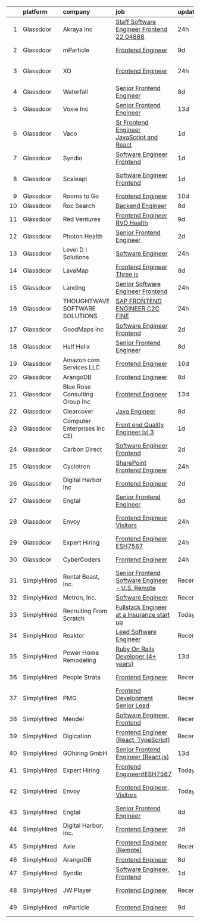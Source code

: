 

|    | platform    | company                         | job                                                                                                                                                                                                                                                                                                                                                                                                                                                                                                                                                                                                                                                                                                                                                                                                                                                                                                                                                                                                                                                                                                                                                                                                                                                                                                                                                                            | update_time   | location                    |
|---:|:------------|:--------------------------------|:-------------------------------------------------------------------------------------------------------------------------------------------------------------------------------------------------------------------------------------------------------------------------------------------------------------------------------------------------------------------------------------------------------------------------------------------------------------------------------------------------------------------------------------------------------------------------------------------------------------------------------------------------------------------------------------------------------------------------------------------------------------------------------------------------------------------------------------------------------------------------------------------------------------------------------------------------------------------------------------------------------------------------------------------------------------------------------------------------------------------------------------------------------------------------------------------------------------------------------------------------------------------------------------------------------------------------------------------------------------------------------|:--------------|:----------------------------|
|  1 | Glassdoor   | Akraya Inc                      | [Staff Software Engineer  Frontend   22 04868](https://www.glassdoor.com/partner/jobListing.htm?pos=121&ao=1136043&s=58&guid=00000183211acf8185dd6cbcf6b7a94e&src=GD_JOB_AD&t=SR&vt=w&cs=1_c1cb8b6e&cb=1662707749069&jobListingId=1008126818612&jrtk=3-0-1gcghljtgjflr801-1gcghlju2grhv800-0a39ea7b385041d1-)                                                                                                                                                                                                                                                                                                                                                                                                                                                                                                                                                                                                                                                                                                                                                                                                                                                                                                                                                                                                                                                                  | 24h           | San Francisco, CA           |
|  2 | Glassdoor   | mParticle                       | [Frontend Engineer](https://www.glassdoor.com/partner/jobListing.htm?pos=115&ao=1136043&s=58&guid=00000183211acf8185dd6cbcf6b7a94e&src=GD_JOB_AD&t=SR&vt=w&ea=1&cs=1_f11371b3&cb=1662707749068&jobListingId=1008104464183&jrtk=3-0-1gcghljtgjflr801-1gcghlju2grhv800-6c3d54ba06830822-)                                                                                                                                                                                                                                                                                                                                                                                                                                                                                                                                                                                                                                                                                                                                                                                                                                                                                                                                                                                                                                                                                        | 9d            | New York, NY                |
|  3 | Glassdoor   | XO                              | [Frontend Engineer](https://www.glassdoor.com/partner/jobListing.htm?pos=113&ao=1136043&s=58&guid=00000183211acf8185dd6cbcf6b7a94e&src=GD_JOB_AD&t=SR&vt=w&cs=1_26294b67&cb=1662707749068&jobListingId=1008126584796&jrtk=3-0-1gcghljtgjflr801-1gcghlju2grhv800-df606512824a5a89-)                                                                                                                                                                                                                                                                                                                                                                                                                                                                                                                                                                                                                                                                                                                                                                                                                                                                                                                                                                                                                                                                                             | 24h           | Fort Lauderdale, FL         |
|  4 | Glassdoor   | Waterfall                       | [Senior Frontend Engineer](https://www.glassdoor.com/partner/jobListing.htm?pos=120&ao=1136043&s=58&guid=00000183211acf8185dd6cbcf6b7a94e&src=GD_JOB_AD&t=SR&vt=w&ea=1&cs=1_7f7bf1e6&cb=1662707749069&jobListingId=1008106489768&jrtk=3-0-1gcghljtgjflr801-1gcghlju2grhv800-3e68f21d1f5ed535-)                                                                                                                                                                                                                                                                                                                                                                                                                                                                                                                                                                                                                                                                                                                                                                                                                                                                                                                                                                                                                                                                                 | 8d            | New York, NY                |
|  5 | Glassdoor   | Voxie Inc                       | [Senior Frontend Engineer](https://www.glassdoor.com/partner/jobListing.htm?pos=122&ao=1136043&s=58&guid=00000183211acf8185dd6cbcf6b7a94e&src=GD_JOB_AD&t=SR&vt=w&ea=1&cs=1_1f2f673e&cb=1662707749069&jobListingId=1008097596801&jrtk=3-0-1gcghljtgjflr801-1gcghlju2grhv800-bbb159de9d4dbf45-)                                                                                                                                                                                                                                                                                                                                                                                                                                                                                                                                                                                                                                                                                                                                                                                                                                                                                                                                                                                                                                                                                 | 13d           | Atlanta, GA                 |
|  6 | Glassdoor   | Vaco                            | [Sr  Frontend Engineer   JavaScript and React](https://www.glassdoor.com/partner/jobListing.htm?pos=104&ao=1110586&s=58&guid=00000183211acf8185dd6cbcf6b7a94e&src=GD_JOB_AD&t=SR&vt=w&ea=1&cs=1_5984c46e&cb=1662707749067&jobListingId=1008124300502&cpc=AC285F3A3ECA6BB0&jrtk=3-0-1gcghljtgjflr801-1gcghlju2grhv800-4e950bf9f6acfd0d--6NYlbfkN0D_sybMACCpf9B-677oK5j6rPldVB6BlrVvFjO_o-GJZbzuF-qh4PxErFUqfUsv_6skaUflXih2BqdXhQlvP0FZVRezZT1P0kLKNuI5B0daSfHRSjiwz0W6ARHyE9ciVYL2wPpF1d45DLyArxkQJT5HCNF116AheAbVrY-Jp1erOzULN6xmpSGnfnmfQ0EMtjXnvgonuZ2R0lPsh53yXJg2mfTIoFkYR6MLh2TQcc4TnIjqhLQCv9afhPvMniZj0IGe6W2xvOOHd2Q2kACUMp4YPkJGfHe-zuSQTHiodPXPORQi67UsVqEpa8_DZeiythLMtTJCgtLoNTbGaQ_dLF7NpUq2ogc97eTXXBvQcns7msQ9h0Ph4806NKRB0tivHO43i5XXPKvuAzDiHn4922gBzBex5j4GI3AkVEdYCiBzQylae6iv2yY7Hu92_zTlflPa5XZTd6S2otMgJimXgO3W9oQ7eOeFK8abHlnGej0qoM3s_R13xYnLxOT-Vt2UYw8VzA3Mt0eDutZUxJN4OLaKxcUak51Bsx7kkrOUFnZ1KA%3D%3D)                                                                                                                                                                                                                                                                                                                                                                                                                                            | 1d            | Remote                      |
|  7 | Glassdoor   | Syndio                          | [Software Engineer  Frontend](https://www.glassdoor.com/partner/jobListing.htm?pos=129&ao=1136043&s=58&guid=00000183211acf8185dd6cbcf6b7a94e&src=GD_JOB_AD&t=SR&vt=w&ea=1&cs=1_a267c667&cb=1662707749072&jobListingId=1008124214834&jrtk=3-0-1gcghljtgjflr801-1gcghlju2grhv800-66801ac3c3d39448-)                                                                                                                                                                                                                                                                                                                                                                                                                                                                                                                                                                                                                                                                                                                                                                                                                                                                                                                                                                                                                                                                              | 1d            | Atlanta, GA                 |
|  8 | Glassdoor   | Scaleapi                        | [Software Engineer  Frontend](https://www.glassdoor.com/partner/jobListing.htm?pos=127&ao=1136043&s=58&guid=00000183211acf8185dd6cbcf6b7a94e&src=GD_JOB_AD&t=SR&vt=w&cs=1_e41bf3c7&cb=1662707749069&jobListingId=1008124377438&jrtk=3-0-1gcghljtgjflr801-1gcghlju2grhv800-184f43e98565a243-)                                                                                                                                                                                                                                                                                                                                                                                                                                                                                                                                                                                                                                                                                                                                                                                                                                                                                                                                                                                                                                                                                   | 1d            | San Francisco, CA           |
|  9 | Glassdoor   | Rooms to Go                     | [Frontend Engineer](https://www.glassdoor.com/partner/jobListing.htm?pos=101&ao=1110586&s=58&guid=00000183211acf8185dd6cbcf6b7a94e&src=GD_JOB_AD&t=SR&vt=w&ea=1&cs=1_2146a8ee&cb=1662707749067&jobListingId=1008101023855&cpc=334ABAF5D42DC775&jrtk=3-0-1gcghljtgjflr801-1gcghlju2grhv800-d7501799ad4c8982--6NYlbfkN0DQkrWslipYdAKKBYyyAy12PZe5Qif844XZvzAwxKbcyIRxhdHaqMzJraSVoY3LdvZqdbhDVRcqMbQg9zBKlovBqZFMKKGvJWxnb3S45f-62NWUmbAKl-INeB2t6QZiWm3M1XCYbFffNuOKgWmrB1Y-k2AUD71nAFg2pFsx9_ZakQLz6Mwdh-3VWtaNPTu5NGhg6Nin9rRF79-IKdfSyfAwxy-wAuXTzv-o2Q1gQBxnLV-_kG8qyYQMiFxT7eLKoFlK1j2SsO3D2iVxa8PnkZSJ9IAcbvMr2LlFo8ZI7p_OZvX19i39fAMfrW-JsB1bdije4EphM2c5vtnuL_dEyzn9QsZw1nGsXifCceVShBqhP3B6Lh4c_5SdHMx_SXZJVaSKv4ZRrJp9QL0aaS5TWYcRF90kT01OJHpIJanLgxXeF1YO4W0ejuacNL7Ew6jNj6aShXgs3fLTWuCWBawpURWZ1hoLCIecTah079BUPigCF8XfXCcsk-pKXKcxLa4xqRS-C_q2mGLR39wvwWKaKsiiKFD8orEwf41Tw-CQo147BA%3D%3D)                                                                                                                                                                                                                                                                                                                                                                                                                                                                       | 10d           | Atlanta, GA                 |
| 10 | Glassdoor   | Roc Search                      | [Backend Engineer](https://www.glassdoor.com/partner/jobListing.htm?pos=107&ao=1110586&s=58&guid=00000183211acf8185dd6cbcf6b7a94e&src=GD_JOB_AD&t=SR&vt=w&ea=1&cs=1_76171141&cb=1662707749067&jobListingId=1008106179624&cpc=AC285F3A3ECA6BB0&jrtk=3-0-1gcghljtgjflr801-1gcghlju2grhv800-6c1ecb19c8033968--6NYlbfkN0CMHfdvImXyhvk82aHanYmk_omNMXOkHedsHncAw9pogZQ8McdVG3ZgtV6D129IFYheYl2AoTsvV61TgBRO_HWqyA5chf7YpcTjmY0CRU3HNnb-U__zFRYToevb-Kn6eYKSCvBY-VRcSHlbu9PRsmVnOe7JjoVOa6tNFUKG0bVBwDI2zVJTfqOVdT8PbtOoviJHMycu5IT_CRFTlPBc2pIir9GpqB0AslBg-6LGcjL6Y8UtQa2AWOFqv906gu-s43ddB9qTE8rwib6mjcAR7k7T6TWYHZmUAWe95XH8tdOuKOEJhQlrv43AfWaqK7dg09bj6O9x-qj6WtCjER5CAaRHSKHHx_gLJDPuJSpFTzv97qiwb3Zb60mHqqJ-3woKYsGVnzgdhqTF9XgDPTE5jHry0r452BdBTsLstqIw8hfnWmpB-j5jK2CuPMSy1yjOFD1JcdbEeP9QLmHR0OnHJ2Xk0frk2Q8d5vQeeBl-YPK_qNQqDy1T61DayS2BfThi6Gk%3D)                                                                                                                                                                                                                                                                                                                                                                                                                                                                                                                      | 8d            | Remote                      |
| 11 | Glassdoor   | Red Ventures                    | [Frontend Engineer   RVO Health](https://www.glassdoor.com/partner/jobListing.htm?pos=123&ao=1136043&s=58&guid=00000183211acf8185dd6cbcf6b7a94e&src=GD_JOB_AD&t=SR&vt=w&cs=1_5da092fe&cb=1662707749069&jobListingId=1008103966226&jrtk=3-0-1gcghljtgjflr801-1gcghlju2grhv800-6a2454ff19d4aa90-)                                                                                                                                                                                                                                                                                                                                                                                                                                                                                                                                                                                                                                                                                                                                                                                                                                                                                                                                                                                                                                                                                | 9d            | Charlotte, NC               |
| 12 | Glassdoor   | Photon Health                   | [Senior Frontend Engineer](https://www.glassdoor.com/partner/jobListing.htm?pos=108&ao=1110586&s=58&guid=00000183211acf8185dd6cbcf6b7a94e&src=GD_JOB_AD&t=SR&vt=w&cs=1_af1f60a3&cb=1662707749067&jobListingId=1008120705544&cpc=217C45A42544DB93&jrtk=3-0-1gcghljtgjflr801-1gcghlju2grhv800-f13415fc29669980--6NYlbfkN0DG4ntHtB_rMsnfhgmnSvK2brktLme1L4SiDeJjQ-izrVOLqRJ5-yjE7k3D6lhaa8_x71IPy_DbDEKB7_SxS7pcnC38qwdyaFgJ_1RyEOym9vAwPm8BZavHjgSdfb5SePEgCZ3TLpXH0JVQGx9ONWMcnLGZ_kcIo9FjTt5E2OwzmNVtT3TkI_b-87ZeO6xGAe_FN9aCuMXlXiTd5887GOcE_95LBacKJUuSlYOBwGobVL3U35Bf6u_Jvpkb-Nrx6pO72RriL4KTimP_4xrx10qRhIokACZ6Dat-sMaf1mlrsSHbL49aOh9d__ou0Fo_XveKKh_otF5DNXmMoT3MYzMsRlj-5RHHT7VmChcibW4dTTw3NZtvA4cnskiwyDCXb97oAZ4bcFeEjINGAFv0MM2deJS9zD7UtiHKzLUOVPjWK-UUZmWKkkR_USYeul657zRdGKez1Okr-S6vtQu-Ejzp8QRwkS55R6wZc0YYoLdaBYVnv4d1GYCFjLmcnqQtjJzzEuzUbQIgnk3TzyeU2-Bm-ZCvyk_PrUpwBiRnx13z2nMB7lkskLBqXOCAcdE2umCMUsgVvymnFub6RCkF5P6wjJCR_mrmxtKTWWO3iXycmrYiiyZAKhKNHDoYYD5zLXcsh0toW3gi2Hx4tZwyyuoV4JKOJUupAZvWN0yp-xGP4Ux0z-MwmRPuh4nobbu-ZEOfGf_nrQtbuSfh_oHoodhfN2JDcNVB9BOGaRfu6Tm_j-cGX61hSHL322OzZ0BdLUEDE3SVHFQ5jaNPt0B6i3V01GFwq8xmCkce-luUc-j8TO-cj7rsCtGezvn2fc7lZF8P4yqRNqJhKdjBGJ6UcsKqdDU5_U9HoDzHlWndaUejXetKRNrmthzbmq0_hZqTKFZWCFpR9mE_z7HLyl3GHl8bcnYJePzKDg1BDyBLN0bF5ajcmWz9OG_HvgWHCtjulOlw82lL-TsBFtwNAP0kgBBMHF-MlOCN8ffzOrInjDMZ6ZBrCoWkA_0d) | 2d            | New York, NY                |
| 13 | Glassdoor   | Level D I Solutions             | [Software Engineer](https://www.glassdoor.com/partner/jobListing.htm?pos=109&ao=1110586&s=58&guid=00000183211acf8185dd6cbcf6b7a94e&src=GD_JOB_AD&t=SR&vt=w&ea=1&cs=1_227edb3b&cb=1662707749068&jobListingId=1008126611333&cpc=155EB9D5185558AF&jrtk=3-0-1gcghljtgjflr801-1gcghlju2grhv800-e4922974368555e4--6NYlbfkN0DoxpoMtjotM0veAeAvPnoGGr2G-OnzvfwVh4tR0PKSS0wPbv5Gf1fb6TgCQ_258bHGReqYjc7Sb55YfEzp8SvVXcgMkCEiAK3rhhZkFiAzDIzV1UeiekqpLHCLY6pHaPXxuoNxYnRGQRsUN0lf2PH2TjN82fIAjOK20Pkyhiabd6JwfMJDVneAdl2kFTvOn_8ngnGm9_iWBgHP1H1xfuaklvqV_78oi-YfvVIIMYtYQC6ge-or0cdgmVeFOpP5-Qe9T5mcRMp9HmY2Agwl43I3phU7M0tvARnD9etCAskvGIe1DHXah4MYe6Qf5_SPUw_Jg-MON_1RKxEmcsn9QNfgL6PWQ_oDR4_atP32o9L2eq9YccS6_hj3FbCX3McpMilOcbeDFa1zy15rzoG6pMuYSWxAH6cKMC_xh8RNvriV0m5ox9gncQ5o2CkmanyY5BlPbrKXDx32rlNlHqwqhDsarlF7vJGVCafL6Z0vPwC2x0WXyfj-zkHR42O-c_-pUtR2tv5zT-mA27GkCPQmbuvk)                                                                                                                                                                                                                                                                                                                                                                                                                                                                                                   | 24h           | Remote                      |
| 14 | Glassdoor   | LavaMap                         | [Frontend Engineer  Three js ](https://www.glassdoor.com/partner/jobListing.htm?pos=125&ao=1136043&s=58&guid=00000183211acf8185dd6cbcf6b7a94e&src=GD_JOB_AD&t=SR&vt=w&ea=1&cs=1_18258524&cb=1662707749069&jobListingId=1008107112393&jrtk=3-0-1gcghljtgjflr801-1gcghlju2grhv800-507f65a59dabc98d-)                                                                                                                                                                                                                                                                                                                                                                                                                                                                                                                                                                                                                                                                                                                                                                                                                                                                                                                                                                                                                                                                             | 8d            | Remote                      |
| 15 | Glassdoor   | Landing                         | [Senior Software Engineer   Frontend](https://www.glassdoor.com/partner/jobListing.htm?pos=118&ao=1136043&s=58&guid=00000183211acf8185dd6cbcf6b7a94e&src=GD_JOB_AD&t=SR&vt=w&ea=1&cs=1_3d9f8af6&cb=1662707749068&jobListingId=1008126912399&jrtk=3-0-1gcghljtgjflr801-1gcghlju2grhv800-9432f89110f3e940-)                                                                                                                                                                                                                                                                                                                                                                                                                                                                                                                                                                                                                                                                                                                                                                                                                                                                                                                                                                                                                                                                      | 24h           | Birmingham, AL              |
| 16 | Glassdoor   | THOUGHTWAVE SOFTWARE SOLUTIONS  | [SAP FRONTEND ENGINEER  C2C FINE ](https://www.glassdoor.com/partner/jobListing.htm?pos=102&ao=1110586&s=58&guid=00000183211acf8185dd6cbcf6b7a94e&src=GD_JOB_AD&t=SR&vt=w&ea=1&cs=1_03443aff&cb=1662707749067&jobListingId=1008126130506&cpc=32EE424DE2B657EB&jrtk=3-0-1gcghljtgjflr801-1gcghlju2grhv800-ae70d5008f1458fd--6NYlbfkN0CHZn5pwgssp7aOcE2ck5zyIySAeNca-flkQMqnTsLjReOhWdZFWhTlRyzZSVjCwOTNxcXddG7FUndSt5ZzLiJLP9c26n68YRJPGHKAcPkisGFYRvGzNfU_DXi3lFTyRaiZjm29O5LeZ-UmkC7I9jYba6xFImLcvHUVUROrIchCDfo_Bpo_TSITk6b39OIHJr9hHnpabXR_yxp2_ltgruX2nNxxxbVh2ef6186C2ugWCaI-dyEx2GH256_Yl1L6RDUbUTywN_4Pq1IrTIKmzFOR8o9ajIS6SlfIjdxuCded3KySxdg8HXFAWxe9tW1GEGtrDY94Pdwn-oHoHEqgIj3kuzZI5kWzKgyKuKlH1r6unWxDna6a3PDV_Lg5kA3DgTdVw-8CjATgZFOLbHzTCTujk_8alS5tMsCjoxCPiL4PbfY0Hm9fmTYrQqWEKpCnKbyestoBvjG_T7pSPqC1XkenZny_G-wp8ihBlBMDVqr9-riFLC5ZstDBtNPDOjhPYzii1ZdoNEhSxw%3D%3D)                                                                                                                                                                                                                                                                                                                                                                                                                                                                                        | 24h           | Remote                      |
| 17 | Glassdoor   | GoodMaps Inc                    | [Software Engineer Frontend](https://www.glassdoor.com/partner/jobListing.htm?pos=124&ao=1136043&s=58&guid=00000183211acf8185dd6cbcf6b7a94e&src=GD_JOB_AD&t=SR&vt=w&ea=1&cs=1_6daf5dd9&cb=1662707749069&jobListingId=1008120328097&jrtk=3-0-1gcghljtgjflr801-1gcghlju2grhv800-b99909e94cff598c-)                                                                                                                                                                                                                                                                                                                                                                                                                                                                                                                                                                                                                                                                                                                                                                                                                                                                                                                                                                                                                                                                               | 2d            | Remote                      |
| 18 | Glassdoor   | Half Helix                      | [Senior Frontend Engineer](https://www.glassdoor.com/partner/jobListing.htm?pos=130&ao=1136043&s=58&guid=00000183211acf8185dd6cbcf6b7a94e&src=GD_JOB_AD&t=SR&vt=w&ea=1&cs=1_0678b122&cb=1662707749072&jobListingId=1008106172494&jrtk=3-0-1gcghljtgjflr801-1gcghlju2grhv800-e3dfe9ea7012052c-)                                                                                                                                                                                                                                                                                                                                                                                                                                                                                                                                                                                                                                                                                                                                                                                                                                                                                                                                                                                                                                                                                 | 8d            | Ontario, CA                 |
| 19 | Glassdoor   | Amazon com Services LLC         | [Frontend Engineer](https://www.glassdoor.com/partner/jobListing.htm?pos=128&ao=1136043&s=58&guid=00000183211acf8185dd6cbcf6b7a94e&src=GD_JOB_AD&t=SR&vt=w&cs=1_d89591ab&cb=1662707749071&jobListingId=1008101635144&jrtk=3-0-1gcghljtgjflr801-1gcghlju2grhv800-da3fa317116c0d26-)                                                                                                                                                                                                                                                                                                                                                                                                                                                                                                                                                                                                                                                                                                                                                                                                                                                                                                                                                                                                                                                                                             | 10d           | Remote                      |
| 20 | Glassdoor   | ArangoDB                        | [Frontend Engineer](https://www.glassdoor.com/partner/jobListing.htm?pos=112&ao=1136043&s=58&guid=00000183211acf8185dd6cbcf6b7a94e&src=GD_JOB_AD&t=SR&vt=w&ea=1&cs=1_95a87033&cb=1662707749068&jobListingId=1008106725626&jrtk=3-0-1gcghljtgjflr801-1gcghlju2grhv800-bc6aa5a3babc586b-)                                                                                                                                                                                                                                                                                                                                                                                                                                                                                                                                                                                                                                                                                                                                                                                                                                                                                                                                                                                                                                                                                        | 8d            | Remote                      |
| 21 | Glassdoor   | Blue Rose Consulting Group  Inc | [Frontend Engineer](https://www.glassdoor.com/partner/jobListing.htm?pos=119&ao=1136043&s=58&guid=00000183211acf8185dd6cbcf6b7a94e&src=GD_JOB_AD&t=SR&vt=w&ea=1&cs=1_61081847&cb=1662707749069&jobListingId=1008097966157&jrtk=3-0-1gcghljtgjflr801-1gcghlju2grhv800-172eec95624d42ed-)                                                                                                                                                                                                                                                                                                                                                                                                                                                                                                                                                                                                                                                                                                                                                                                                                                                                                                                                                                                                                                                                                        | 13d           | Remote                      |
| 22 | Glassdoor   | Clearcover                      | [Java Engineer](https://www.glassdoor.com/partner/jobListing.htm?pos=126&ao=1136043&s=58&guid=00000183211acf8185dd6cbcf6b7a94e&src=GD_JOB_AD&t=SR&vt=w&ea=1&cs=1_3a9d266f&cb=1662707749069&jobListingId=1008106255979&jrtk=3-0-1gcghljtgjflr801-1gcghlju2grhv800-3f813bcc54205fbb-)                                                                                                                                                                                                                                                                                                                                                                                                                                                                                                                                                                                                                                                                                                                                                                                                                                                                                                                                                                                                                                                                                            | 8d            | Chicago, IL                 |
| 23 | Glassdoor   | Computer Enterprises  Inc   CEI | [Front end Quality Engineer lvl 3](https://www.glassdoor.com/partner/jobListing.htm?pos=106&ao=1110586&s=58&guid=00000183211acf8185dd6cbcf6b7a94e&src=GD_JOB_AD&t=SR&vt=w&ea=1&cs=1_84f445dc&cb=1662707749067&jobListingId=1008123754105&cpc=654405A9B1E0A9F5&jrtk=3-0-1gcghljtgjflr801-1gcghlju2grhv800-d6650bcf0c942861--6NYlbfkN0AVVnl_N3xmP3MApcGA3sr6MLnz8P423WWILI1WvbjE8Ry71v-lom9NKs8rBQiPPScAoz7kBLif8B2XfVkUSx2W8MW0k3A6Iyj9LyuHwZNDF_KFmCed6bap2Z17c2vBxMAW0xJJVIuiBXcZCeBDzK3d1t7gWNXBYkXBlq6gq0gzI4CsDd1QYMViYBI2JG5WMLig9C7BeOpJvh3QMrS13gQDPCH9EYj0kfDLn2WURYwk3Emk97TAx1HjG69JZOs2kHMClnYzzxQRyvmA6_ucntNv3axziejXuwuiV6kmuCXDhkwI0dNBDHgdcc0hYHaFfpo0xIrtgciLw2SFoPE3G-6VMXwdwOZtrh9wZCJrxma7NsOb62WvEMnby60Sp0WS4p26JIwnGNg7qRTifsRB100OwbTi6z7307R8DlD6-MMevng-1oxkFNcavw3QNX9_k8XsA8cj3wucXQKAqMdsKifImWPdwhEA_IzVw7vdR9XOkz8EhhrX5gokDgtCDtmgJeOTQEqGF-_JnA%3D%3D)                                                                                                                                                                                                                                                                                                                                                                                                                                                                                        | 1d            | Remote                      |
| 24 | Glassdoor   | Carbon Direct                   | [Software Engineer  Frontend ](https://www.glassdoor.com/partner/jobListing.htm?pos=117&ao=1136043&s=58&guid=00000183211acf8185dd6cbcf6b7a94e&src=GD_JOB_AD&t=SR&vt=w&ea=1&cs=1_a6d4c5c6&cb=1662707749068&jobListingId=1008121428576&jrtk=3-0-1gcghljtgjflr801-1gcghlju2grhv800-ebd1a1f1e6f8e521-)                                                                                                                                                                                                                                                                                                                                                                                                                                                                                                                                                                                                                                                                                                                                                                                                                                                                                                                                                                                                                                                                             | 2d            | Seattle, WA                 |
| 25 | Glassdoor   | Cyclotron                       | [SharePoint Frontend Engineer](https://www.glassdoor.com/partner/jobListing.htm?pos=116&ao=1136043&s=58&guid=00000183211acf8185dd6cbcf6b7a94e&src=GD_JOB_AD&t=SR&vt=w&ea=1&cs=1_182241ed&cb=1662707749068&jobListingId=1008127441329&jrtk=3-0-1gcghljtgjflr801-1gcghlju2grhv800-34165eca8a8a7109-)                                                                                                                                                                                                                                                                                                                                                                                                                                                                                                                                                                                                                                                                                                                                                                                                                                                                                                                                                                                                                                                                             | 24h           | Remote                      |
| 26 | Glassdoor   | Digital Harbor  Inc             | [Frontend Engineer](https://www.glassdoor.com/partner/jobListing.htm?pos=114&ao=1136043&s=58&guid=00000183211acf8185dd6cbcf6b7a94e&src=GD_JOB_AD&t=SR&vt=w&ea=1&cs=1_f4e21a88&cb=1662707749068&jobListingId=1008120462297&jrtk=3-0-1gcghljtgjflr801-1gcghlju2grhv800-b5ba12822d073eaf-)                                                                                                                                                                                                                                                                                                                                                                                                                                                                                                                                                                                                                                                                                                                                                                                                                                                                                                                                                                                                                                                                                        | 2d            | Remote                      |
| 27 | Glassdoor   | Engtal                          | [Senior Frontend Engineer](https://www.glassdoor.com/partner/jobListing.htm?pos=105&ao=1110586&s=58&guid=00000183211acf8185dd6cbcf6b7a94e&src=GD_JOB_AD&t=SR&vt=w&ea=1&cs=1_e2afb0f1&cb=1662707749067&jobListingId=1008106805265&cpc=3BA4CE39D5B5DEF5&jrtk=3-0-1gcghljtgjflr801-1gcghlju2grhv800-0bba0f7196e49b2f--6NYlbfkN0B7Z8t6fEMDh_BTkcJVPNJicKvZQEBTy5HSwyHa20ewqmyfWNXjNsfvmtdqiCQm-EwApJ61LUEmzABFffdwjeH4bMwPx6ol4kU7p8SXDqKtsxQl6f24FqfojIxFgqSfJEEPzcIqCDMVOZjNTI3bvy5xGpBBoVkXYD6nAcQIgiN1LFNnxDEhHG_6wHAV95b3WioujpPwf3sj6Ep72sJ8ZTfBLgofh7Mv9SALe6oKRpcPAxautkzzR2Uo4eP8bvHLWCeDLtwcm5dQImaPueU-3eu_MYCL37UlZHC1A62tabQPvCvxd-cS7qer2jrl7mRTVfWUeEb9jX8sDcJLT52cZddxj27JmXt4iXX0sfB6SDyi2gftLX_gfPdlC6s64VX6yQ8VAq4bbHDIcGs9j_VRpRAne0qZY0UdxYv1gzhR8GA7Ihje0Huj3FN14un1bhAgGeiL4uOPGI5wydCG1ycETbffOk5giSjU5FTNKieaA1r0ZNWNctzdHsFRNxUljMcgrb-2GqQDrSL2tg%3D%3D)                                                                                                                                                                                                                                                                                                                                                                                                                                                                                                | 8d            | Remote                      |
| 28 | Glassdoor   | Envoy                           | [Frontend Engineer  Visitors](https://www.glassdoor.com/partner/jobListing.htm?pos=111&ao=1136043&s=58&guid=00000183211acf8185dd6cbcf6b7a94e&src=GD_JOB_AD&t=SR&vt=w&ea=1&cs=1_017be3d9&cb=1662707749068&jobListingId=1008126441750&jrtk=3-0-1gcghljtgjflr801-1gcghlju2grhv800-859368c2efcf8372-)                                                                                                                                                                                                                                                                                                                                                                                                                                                                                                                                                                                                                                                                                                                                                                                                                                                                                                                                                                                                                                                                              | 24h           | San Francisco, CA           |
| 29 | Glassdoor   | Expert Hiring                   | [Frontend Engineer ESH7567](https://www.glassdoor.com/partner/jobListing.htm?pos=103&ao=1110586&s=58&guid=00000183211acf8185dd6cbcf6b7a94e&src=GD_JOB_AD&t=SR&vt=w&ea=1&cs=1_be874e88&cb=1662707749067&jobListingId=1008126828188&cpc=451933188B21919D&jrtk=3-0-1gcghljtgjflr801-1gcghlju2grhv800-85aa28a20983465d--6NYlbfkN0Bf2f-4U936TxvFb4B-5UK4I-XgW_8PCIuPs5Qt2CcMU0YVSOvMTr93lgiH9ypyxU111HSiLcFiMEd-JilGKwm2TcAF_H07fTz0xAS6Go_o5W4KH173XWYCQlxgM_QQBBnXQ5Tc8mZ6lKCBrkgRU1Ua21OJgVwYwD4NMgydNECJoEDImG058iBKMRgiZr51CxiKMR6Dsg-Q4aVrQqB3811zgaQt86dJyBs4kIJCNk_mnJwxr5hty4K3WccqOxVUd6Xi4MoWHwiTRjgB-9x8EmedPasO0RsJB5c5k9o_CCOAh7-M3q2XCoEcmX287jUyAchtavvUzy91oV7igldOUBfeI4az-yeZskGp3-aGo3TjS_VVpaz6M4SkBuVJPpsYjHNajkXxmkN5Ko8rs9ArpjF59NfLfwY1JUwAPIuuYNWXpzLnlDbGhKTOLyhmtoZjotvRaO27UpudS8bbZp0EifkmENnOgEJGEREUNkJuorVQ_5C06FEnscrjERqf09erOWE%3D)                                                                                                                                                                                                                                                                                                                                                                                                                                                                                                             | 24h           | Remote                      |
| 30 | Glassdoor   | CyberCoders                     | [Frontend Engineer](https://www.glassdoor.com/partner/jobListing.htm?pos=110&ao=1110586&s=58&guid=00000183211acf8185dd6cbcf6b7a94e&src=GD_JOB_AD&t=SR&vt=w&ea=1&cs=1_3499c37d&cb=1662707749068&jobListingId=1008127129801&cpc=AC285F3A3ECA6BB0&jrtk=3-0-1gcghljtgjflr801-1gcghlju2grhv800-8ddbb7495f198849--6NYlbfkN0CpFJQzrgRR8WqXWK1qKKEqALWJw739KlKqr2H-MSI4eoBlI4EFrmor2FYZMP3muM34qu0IycSRsV4j5I-5A6Bkqh3B4gyffHxKvM6bIq2bNsJx13gnXYKZOJL4Q8aUh3BWihhYjLpczzyNLp5GW6DqD3Xwys0ya1SaqG4RJXd6IX7YoSvIKbeZgWp6PqdovgBPJb_mRWIyyN6kSgRYppIKWYkwAHlRMucvbJRstoZfrhpMbKGuxrAxeUiQ3xrHdWsDzrPImu-cCuuwz87TotFB74Kb0_6dFXoBXkuCFcOF4FSEqYxc7KYkDVl68bccNTCmXrXDDW8-Yai_RalMakzZUD2cm8gAYOn43L3YVoiRO66_6Q_f0ykFoHjCy3yNegt_OCgmXqtgrViEjE4NszpSDdaksJpli3pP0J_iR0jyK1NpesLrtRzc69OaMp7te0-YTTp0TNezqdG1UbjAa_qA6Q2FlkFeP7bdxKwoB6vYk9PURi49r_Sa4aY-khTYrxKQO6SKi8ShvKiIHbC4UYMUrN8CeBgmxu7z2PWsWIImteFVZ2ZxYkgAkhnxl8p0powfJ7lUPXv51_JeIXIqZOo2j_aIyEhUYShngYaP0LjDR0s53hN5zB2R10NhQlT_FYIHv-EKIgceCdB87vjrPX9Yle9wwPIp_h-aQCTKf2yH-8w52odqqFcpfVwDWp01sm7UUj8HmALPUuQQB7WR20sCHtTKVQiBFwEmcn3gyGoGly5C_TjW1D8gvG9QDfxGj0rsu3pV6xbpL7Lxfr7HPdtElkz8OlyD5Fm-jmtNVtaDnOaZ_ptDelCt5sFF0k6SRup53m540CIkWLxWMQgf0JZjfn1UAtTlac_EaSreCkKoAelEYoBhJZgf3XUZxP74pdvlULAt9g1kTj1U7LyYwrRuLm-wf0-Rd-YU_mIoPflJRiFbiDsKZZb9uC8kbeBlu7AppGVqGPq5_28PA0IUU_idqon6vXLHYaNMzJEryPl3yg%3D%3D)       | 24h           | New York, NY                |
| 31 | SimplyHired | Rental Beast, Inc.              | [Senior Frontend Software Engineer - U.S. Remote](https://www.simplyhired.com/job/kNnmy8ofvGONxYyr5XhbE861d1gHKAz1TCem66fnxwXgwzVvfhFW1g?q=frontend+engineer)                                                                                                                                                                                                                                                                                                                                                                                                                                                                                                                                                                                                                                                                                                                                                                                                                                                                                                                                                                                                                                                                                                                                                                                                                  | Recently      | Remote                      |
| 32 | SimplyHired | Metron, Inc.                    | [Software Engineer](https://www.simplyhired.com/job/Ki0u2YviscUuapPvbVQzKfn_7cjL1LZe97iYKDFqGubP3GmX-av6_w?q=frontend+engineer)                                                                                                                                                                                                                                                                                                                                                                                                                                                                                                                                                                                                                                                                                                                                                                                                                                                                                                                                                                                                                                                                                                                                                                                                                                                | Recently      | Reston, VA                  |
| 33 | SimplyHired | Recruiting From Scratch         | [Fullstack Engineer at a Insurance start up](https://www.simplyhired.com/job/gtXsvoch6XXmGd-RN0aa5WioGPOayHxRNAXTQLTzQONNoBQp3InVfw?q=frontend+engineer)                                                                                                                                                                                                                                                                                                                                                                                                                                                                                                                                                                                                                                                                                                                                                                                                                                                                                                                                                                                                                                                                                                                                                                                                                       | Today         | Kennewick, WA +25 locations |
| 34 | SimplyHired | Reaktor                         | [Lead Software Engineer](https://www.simplyhired.com/job/xAh-G0eueNtj11XPrKK19gjoCzNHFCepU4xejB1tiMgA-xVqU5GZJg?q=frontend+engineer)                                                                                                                                                                                                                                                                                                                                                                                                                                                                                                                                                                                                                                                                                                                                                                                                                                                                                                                                                                                                                                                                                                                                                                                                                                           | Recently      | New York, NY                |
| 35 | SimplyHired | Power Home Remodeling           | [Ruby On Rails Developer (4+ years)](https://www.simplyhired.com/job/RBQb5Pntble-NQ_fgRZB9cdyAm6QcXaQe3McZ3bzJwmSMsIYZir5YA?q=frontend+engineer)                                                                                                                                                                                                                                                                                                                                                                                                                                                                                                                                                                                                                                                                                                                                                                                                                                                                                                                                                                                                                                                                                                                                                                                                                               | 13d           | Doylestown, PA              |
| 36 | SimplyHired | People Strata                   | [Frontend Engineer](https://www.simplyhired.com/job/dct4KYEbu2ecbDCq7Ntu6sIdTxx5sKsVm291l5Ef7Ykx7P6p7GsJfA?q=frontend+engineer)                                                                                                                                                                                                                                                                                                                                                                                                                                                                                                                                                                                                                                                                                                                                                                                                                                                                                                                                                                                                                                                                                                                                                                                                                                                | Recently      | New York, NY                |
| 37 | SimplyHired | PMG                             | [Frontend Development Senior Lead](https://www.simplyhired.com/job/WxYlnAyWuFDkZ0GLVBhdo5Koa7IN5qJxf9CSS4nOUsxSlDljLNPvSA?q=frontend+engineer)                                                                                                                                                                                                                                                                                                                                                                                                                                                                                                                                                                                                                                                                                                                                                                                                                                                                                                                                                                                                                                                                                                                                                                                                                                 | Recently      | Fort Worth, TX              |
| 38 | SimplyHired | Mendel                          | [Software Engineer, Frontend](https://www.simplyhired.com/job/tIbpc0Hn3m_WucgAWXfp9w3-VrgO6Nr7u7foIdyoJ2qk1tqZc2CXMw?q=frontend+engineer)                                                                                                                                                                                                                                                                                                                                                                                                                                                                                                                                                                                                                                                                                                                                                                                                                                                                                                                                                                                                                                                                                                                                                                                                                                      | Recently      | San Jose, CA                |
| 39 | SimplyHired | Digication                      | [Frontend Engineer (React, TypeScript)](https://www.simplyhired.com/job/20zRmHKC8h3zvcSHI0MO2PkFPTV_zj9s72KTq_PGRkQavhVRIS881g?q=frontend+engineer)                                                                                                                                                                                                                                                                                                                                                                                                                                                                                                                                                                                                                                                                                                                                                                                                                                                                                                                                                                                                                                                                                                                                                                                                                            | Recently      | Remote                      |
| 40 | SimplyHired | GOhiring GmbH                   | [Senior Frontend Engineer (React.js)](https://www.simplyhired.com/job/3j7cXAb5itEVzTwzO7ro7qvGjDP0SMt-Ctywx1lA4B-h9_y6lNO5Ug?q=frontend+engineer)                                                                                                                                                                                                                                                                                                                                                                                                                                                                                                                                                                                                                                                                                                                                                                                                                                                                                                                                                                                                                                                                                                                                                                                                                              | 13d           | Remote                      |
| 41 | SimplyHired | Expert Hiring                   | [Frontend Engineer#ESH7567](https://www.simplyhired.com/job/pLQ5586W96btajpRYl4sxm39aQRtdXCE00Pd6Z9sN0LMGPeM45TIrA?q=frontend+engineer)                                                                                                                                                                                                                                                                                                                                                                                                                                                                                                                                                                                                                                                                                                                                                                                                                                                                                                                                                                                                                                                                                                                                                                                                                                        | Today         | Remote                      |
| 42 | SimplyHired | Envoy                           | [Frontend Engineer, Visitors](https://www.simplyhired.com/job/OFSfNnLV_eMVM3Bi-SGN_F6YMFEmEmgxfvm130Glqt99acR48hpbkg?q=frontend+engineer)                                                                                                                                                                                                                                                                                                                                                                                                                                                                                                                                                                                                                                                                                                                                                                                                                                                                                                                                                                                                                                                                                                                                                                                                                                      | Today         | San Francisco, CA           |
| 43 | SimplyHired | Engtal                          | [Senior Frontend Engineer](https://www.simplyhired.com/job/a51HUokLLnVj_ZiBjPmkJXjovu925_RNTistumbEq3JpCwKegYGlvQ?q=frontend+engineer)                                                                                                                                                                                                                                                                                                                                                                                                                                                                                                                                                                                                                                                                                                                                                                                                                                                                                                                                                                                                                                                                                                                                                                                                                                         | 8d            | Remote                      |
| 44 | SimplyHired | Digital Harbor, Inc.            | [Frontend Engineer](https://www.simplyhired.com/job/7oaFZIGlrHKaeTjMWg2mEJCbdKBxZPc4sn22qcfMFr-XnFLDCOQUiw?q=frontend+engineer)                                                                                                                                                                                                                                                                                                                                                                                                                                                                                                                                                                                                                                                                                                                                                                                                                                                                                                                                                                                                                                                                                                                                                                                                                                                | 2d            | Remote                      |
| 45 | SimplyHired | Axle                            | [Frontend Engineer (Remote)](https://www.simplyhired.com/job/PUaJC2ka-0lrMpRsWcxbAHPFhLWHae2YoczqhGsJB45zhsOtvfKOLw?q=frontend+engineer)                                                                                                                                                                                                                                                                                                                                                                                                                                                                                                                                                                                                                                                                                                                                                                                                                                                                                                                                                                                                                                                                                                                                                                                                                                       | Recently      | Seattle, WA                 |
| 46 | SimplyHired | ArangoDB                        | [Frontend Engineer](https://www.simplyhired.com/job/2WzjTxBQxG7Yqypxe_l_0yyrvXO04dK3Rp_B0oe4mct9fXs5eiUrpA?q=frontend+engineer)                                                                                                                                                                                                                                                                                                                                                                                                                                                                                                                                                                                                                                                                                                                                                                                                                                                                                                                                                                                                                                                                                                                                                                                                                                                | 8d            | Remote                      |
| 47 | SimplyHired | Syndio                          | [Software Engineer, Frontend](https://www.simplyhired.com/job/QJXBOc7Al6pKWvqnVPJGh2iqBPG9niwTkec3_uPSfosPZzcYqaTwmA?q=frontend+engineer)                                                                                                                                                                                                                                                                                                                                                                                                                                                                                                                                                                                                                                                                                                                                                                                                                                                                                                                                                                                                                                                                                                                                                                                                                                      | 1d            | Atlanta, GA                 |
| 48 | SimplyHired | JW Player                       | [Frontend Engineer](https://www.simplyhired.com/job/TLdDG8yYJzLoPUP-CUOj26kvSnhkAcKlYLJWdytG6ugwxyKxHbdgAA?q=frontend+engineer)                                                                                                                                                                                                                                                                                                                                                                                                                                                                                                                                                                                                                                                                                                                                                                                                                                                                                                                                                                                                                                                                                                                                                                                                                                                | Recently      | New York, NY                |
| 49 | SimplyHired | mParticle                       | [Frontend Engineer](https://www.simplyhired.com/job/dC8r5glLIZmOeycfWyjifWyuf9b8FxWvh7G40mx1M4GDpMgXh94zJw?q=frontend+engineer)                                                                                                                                                                                                                                                                                                                                                                                                                                                                                                                                                                                                                                                                                                                                                                                                                                                                                                                                                                                                                                                                                                                                                                                                                                                | 9d            | New York, NY                |
